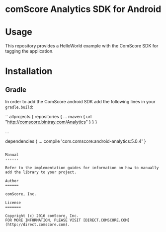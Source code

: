 # comScore Analytics SDK for Android

Usage
=====

This repository provides a HelloWorld example with the ComScore SDK for tagging the application.

Installation
============

Gradle
---------

In order to add the ComScore android SDK add the following lines in your `gradle.build`: 


``
allprojects {
    repositories {
    	...
        maven {
            url  "http://comscore.bintray.com/Analytics"
        }
    }
}

...

dependencies {
	...
    compile 'com.comscore:android-analytics:5.0.4'
}

```

Manual
------

Refer to the implementation guides for information on how to manually add the library to your project.

Author
======

comScore, Inc.

License
=======

Copyright (c) 2016 comScore, Inc.
FOR MORE INFORMATION, PLEASE VISIT [DIRECT.COMSCORE.COM](http://direct.comscore.com).